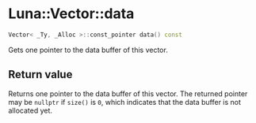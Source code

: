 # Luna::Vector::data

```c++
Vector< _Ty, _Alloc >::const_pointer data() const
```

Gets one pointer to the data buffer of this vector. 



## Return value
Returns one pointer to the data buffer of this vector. The returned pointer may be `nullptr` if `size()` is `0`, which indicates that the data buffer is not allocated yet. 

